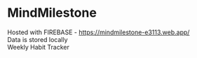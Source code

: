 # MindMilestone
Hosted with FIREBASE - 
https://mindmilestone-e3113.web.app/ <br>
Data is stored locally <br>
Weekly Habit Tracker <br>


